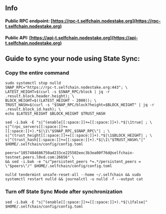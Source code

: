 ## Info
#### Public RPC endpoint: [https://rpc-t.selfchain.nodestake.org](https://rpc-t.selfchain.nodestake.org)
#### Public API: [https://api-t.selfchain.nodestake.org](https://api-t.selfchain.nodestake.org)

## Guide to sync your node using State Sync:

### Copy the entire command
```
sudo systemctl stop nulld
SNAP_RPC="https://rpc-t.selfchain.nodestake.org:443"; \
LATEST_HEIGHT=$(curl -s $SNAP_RPC/block | jq -r .result.block.header.height); \
BLOCK_HEIGHT=$((LATEST_HEIGHT - 2000)); \
TRUST_HASH=$(curl -s "$SNAP_RPC/block?height=$BLOCK_HEIGHT" | jq -r .result.block_id.hash); \
echo $LATEST_HEIGHT $BLOCK_HEIGHT $TRUST_HASH

sed -i.bak -E "s|^(enable[[:space:]]+=[[:space:]]+).*$|\1true| ; \
s|^(rpc_servers[[:space:]]+=[[:space:]]+).*$|\1\"$SNAP_RPC,$SNAP_RPC\"| ; \
s|^(trust_height[[:space:]]+=[[:space:]]+).*$|\1$BLOCK_HEIGHT| ; \
s|^(trust_hash[[:space:]]+=[[:space:]]+).*$|\1\"$TRUST_HASH\"|" $HOME/.selfchain/config/config.toml

peers="1057484686750ad233ce225502eec3b3ea00f76d@selfchain-testnet.peers.l0vd.com:26656" \
&& sed -i.bak -e "s/^persistent_peers *=.*/persistent_peers = \"$peers\"/" $HOME/.selfchain/config/config.toml 

nulld tendermint unsafe-reset-all --home ~/.selfchain && sudo systemctl restart nulld && journalctl -u nulld -f --output cat
```

### Turn off State Sync Mode after synchronization
```
sed -i.bak -E "s|^(enable[[:space:]]+=[[:space:]]+).*$|\1false|" $HOME/.selfchain/config/config.toml
```
